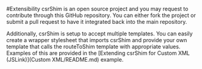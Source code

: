 #Extensibility
csrShim is an open source project and you may request to contribute through this GitHub repository. You can either fork the project or submit a pull request to have it integrated back into the main repository.

Additionally, csrShim is setup to accept multiple templates. You can easily create a wrapper stylesheet that imports csrShim and provide your own template that calls the routeToShim template with appropriate values. Examples of this are provided in the [Extending csrShim for Custom XML (JSLink)](Custom XML/README.md) example.
